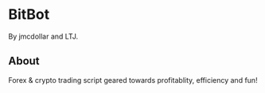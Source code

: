 # BitBot
By jmcdollar and LTJ.

## About

Forex & crypto trading script geared towards profitablity, efficiency and fun!
